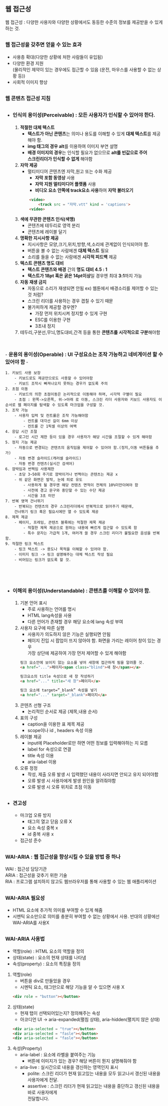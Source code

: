 ## 웹 접근성

웹 접근성 : 다양한 사용자와 다양한 상황에서도 동등한 수준의 정보를 제공받을 수 있게 하는 것.

<span style = "font-size : 16px">웹 접근성을 갖추면 얻을 수 있는 효과 </span>
-
- 사용층 확대(다양한 상황에 처한 사람들이 유입됨)
- 다양한 환경 지원   
(물리적인 제약이 있는 경우에도 접근할 수 있음  (운전, 마우스를 사용할 수 없는 상황 등))
- 사회적 이미지 향상

<span style = "font-size : 16px">웹 콘텐츠 접근성 지침</span>
-
- <span style = "font-size : 16px; font-weight : bold">인식의 용이성(Perceivable) : **모든 사용자가 인식**할 수 있어야 한다.</span>
    -
    1. **적절한 대체 텍스트**
        - **텍스트가 아닌 콘텐츠**는 의미나 용도를 이해할 수 있게 **대체 텍스트**를 제공해야 함.
        - **img 태그의 경우 alt**를 이용하여 이미지 부연 설명
        - **배경 이미지의 경우**는 인식할 필요가 없으므로 **alt를 빈값으로 주어**  
          **스크린리더가 인식할 수 없게** 해야함
    2. **자막 제공**
        - 멀티미디어 콘텐츠엔 자막,원고 또는 수화 제공
            - **자막 포함 동영상** 사용
            - **자막 지원 멀티미디어 플랫폼** 사용
            - **비디오 요소 안쪽에 track요소 사용**하여 **자막 불러오기**
        ```html
            <video>
                <track src = "자막.vtt" kind = 'captions'>
            <video>
        ``` 
    3. **색에 무관한 콘텐츠 인식(색맹)**
        - 콘텐츠에 테두리로 영역 분리
        - 콘텐츠에 레이블 달기   
    4. **명확한 지시사항 제공**
        - 지시사항은 모양,크기,위치,방향,색,소리에 관계없이 인식되어야 함.
        - 버튼을 볼 수 없는 사람에겐 **대체 텍스트** 필요
        - 소리를 들을 수 없는 사람에겐 **시각적 피드백** 제공   
    5. **텍스트 콘텐츠 명도 대비**
        - **텍스트 콘텐츠와 배경** 간의 **명도 대비 4.5 : 1**
        - **텍스트가 18pt 혹은 굵은 14pt이상**일 경우엔 최대 **3:1**까지 가능
    6. **자동 재생 금지**
        - 자동으로 소리가 재생되면 안됨 ex) 웹툰에서 배경소리를 제어할 수 있는 것 처럼?
        - 스크린 리더를 사용하는 경우 겹칠 수 있기 때문
        - 불가피하게 제공할 경우엔?
            - 가장 먼저 위치시켜 정지할 수 있게 구현
            - ESC를 이용한 구현
            - 3초내 정지
    7. 테두리,구분선,무늬,명도대비,간격 등을 통한 **콘텐츠를 시각적으로 구분**해야함
<br>
<br>
- <span style = "font-size : 16px; font-weight : bold">운용의 용이성(Operable) : UI 구성요소는 조작 가능하고 네비게이션 할 수 있어야 함</span>
    -

    1. 키보드 사용 보장
        - 키보드로도 제공만으로도 사용할 수 있어야함
        - 키보드 조작시 빠져나오지 못하는 경우가 없도록 주의
    2. 초점 이동
        - 키보드의 의한 초점이동은 논리적으로 이동해야 하며, 시각적 구별이 필요
        - 초점 : 왼쪽->오른쪽, 위->아래 로 이동, 스크린 리더 사용자와 키보드 사용자도 이 순서로 웹 페이지를 탐색할 수 있도록 마크업을 구성할 것. 
    3. 조작 가능
        - 사용자 입력 및 컨트롤은 조작 가능해야함
            - 컨트롤 대각선 길이 6mm 이상
            - 컨트롤 간 1픽셀 이상의 여백
    4. 응답 시간 조절
        - 로그인 시간 제한 등이 있을 경우 사용자가 해당 시간을 조절할 수 있게 해야함
    5. 정지 기능 제공
        - 자동으로 변경되는 콘텐츠의 움직임을 제어할 수 있어야 함.(정지,이동 버튼들을 추가)
        - 자동 변경 슬라이드(캐러셀 슬라이드)
        - 자동 변경 컨텐츠(실시간 검색어)
    6. 깜박임과 번쩍임 사용제한
        - 초당 3~50회 주기로 깜박이거나 번쩍이는 콘텐츠는 제공 x
        - 위 같은 화면은 발작, 눈에 피로 유도
            - 사용하게 될 경우엔 해당 컨텐츠 면적이 전체의 10%미만이여야 함
            - 사전에 경고 문구와 중단할 수 있는 수단 제공
            - 시간을 3초 미만
    7. 반복 영역 건너뛰기
        - 반복되는 컨텐츠의 경우 스크린리더에서 반복적으로 읽어주기 때문에,  
        건너뛰기 링크 혹은 필요시에만 열 수 있도록 제공
    8. 제목 제공 
        - 페이지, 프레임, 콘텐츠 블록에는 적절한 제목 제공
            - 적절한 제목 제공으로 원하는 내용에 빠르게 접근할 수 있도록 함
            - 특수 문자는 가급적 1개, 여러개 쓸 경우 스크린 리더가 불필요한 음성을 반복함.
    9. 적절한 링크 텍스트
        - 링크 텍스트 -> 용도나 목적을 이해할 수 있어야 함.
        - 이미지 링크 -> 링크 설명해주는 대체 텍스트 작성 필요
        - 비어있는 링크가 없도록 할 것.
<br>
<br>

- <span style = "font-size : 16px; font-weight : bold">이해의 용이성(Understandable) : 콘텐츠를 이해할 수 있어야 함.</span>
    -
    1. 기본 언어 표시
        - 주로 사용하는 언어를 명시
        - HTML lang속성을 사용
        - 다른 언어가 존재할 경우 해당 요소에 lang 속성 부여
    2. 사용자 요구에 따른 실행
        - 사용자가 의도하지 않은 기능은 실행되면 안됨
        - 페이지 진입 시 팝업이 뜨지 않아야 함. 화면을 가리는 레이어 창이 있는 경우  
        가장 상단에 제공하여 가장 먼저 제어할 수 있게 해야함
        ```html
        링크 요소안에 보이지 않는 요소를 넣어 새창에 접근하게 됨을 알려줄 것.
        <a href="...">페이지<span class="blind">새 창</span></a>

        링크요소의 title 속성으로 새 창 작성하기
        <a href="..." title="새 창">페이지</a>

        링크 요소에 target=”_blank” 속성을 넣기
        <a href="..." target="_blank">페이지</a>
        ```
    3. 콘텐츠 선형 구조
        - 논리적인 순서로 제공 (제목,내용 순서)
    4. 표의 구성 
        - caption을 이용한 표 제목 제공
        - scope이나 id , headers 속성 이용
    5. 레이블 제공
        - input에 Placeholder로만 하면 어떤 정보를 입력해야하는 지 모름
        - label for 속성으로 연결
        - title 속성 이용
        - aria-label 이용
    6. 오류 정정
        - 작성, 제출 오류 발생 시 입력했던 내용이 사라지면 안되고 유지 되어야함
        - 오류 발생 시 사용자에게 발생 원인을 알려줘야함
        - 오류 발생 시 오류 위치로 초점 이동

- <span style = "font-size : 16px; font-weight : bold">견고성</span>
    -
    - 마크업 오류 방지 
        - 태그의 열고 닫음 오류 X
        - 요소 속성 중복 x
        - id 중복 사용 x
    - 접근성 준수

<span style = "font-size : 16px">WAI-ARIA : 웹 접근성을 향상시킬 수 있을 방법 중 하나</span>
-
WAI : 접근성 담당기관  
ARIA : 접근성을 갖추기 위한 기술  
RIA : 프로그램 설치하지 않고도 웹브라우저를 통해 사용할 수 있는 웹 애플리케이션


<span style = "font-size : 16px">WAI-ARIA 필요성</span>
-
- HTML 요소에 추가적 의미를 부여할 수 있게 해줌
- 시멘틱 요소만으로 의미를 충분히 부여할 수 없는 상황에서 사용. 반대의 상황에선 WAI-ARIA를 사용X

<span style = "font-size : 16px">WAI-ARIA 사용법</span>
-
- 역할(role) : HTML 요소의 역할을 정의
- 상태(state) : 요소의 현재 상태를 나타냄
- 속성(property) : 요소의 특징을 정의

1. 역할(role)
    - 버튼을 div로 만들었을 경우  
    - 시멘틱 요소, 태그만으로 해당 기능을 알 수 있으면 사용 X
    ```html
    <div role = "button"></button>
    ```
2. 상태(state) 
    - 현재 탭이 선택되어있는지? 정의해주는 속성
    - 아코디언 UI -> aria-expanded(펼침 상태), aria-hidden(펼치지 않은 상태)
    ```html
    <div aria-selected = "true"></button>
    <div aria-selected = "fasle"></button>
    <div aria-selected = "fasle"></button>
    ```
3. 속성(Property)
    - aria-label : 요소에 라벨을 붙여주는 기능
        - 버튼에 이미지가 있는 경우? 해당 버튼이 뭔지 설명해줘야 함
    - aria-live : 실시간으로 내용을 갱신하는 영역인지 표시
        - polite: 스크린 리더가 현재 읽고있는 내용을 모두 읽고나서 갱신된 내용을 사용자에게 전달.
        - assertive : 스크린 리더가 현재 읽고있는 내용을 중단하고 갱신된 내용을 바로 사용자에게   
        전달합니다.
    